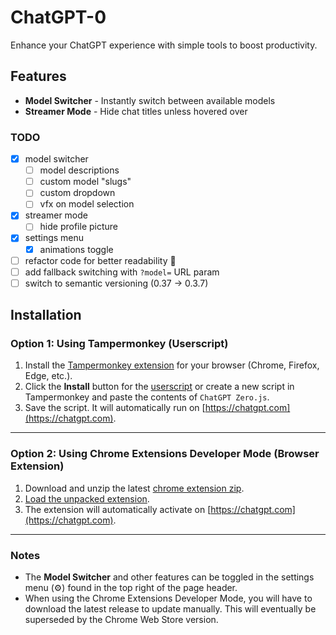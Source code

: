 # ChatGPT-0
Enhance your ChatGPT experience with simple tools to boost productivity.

## Features
- **Model Switcher** - Instantly switch between available models
- **Streamer Mode**  - Hide chat titles unless hovered over

### TODO
- [x] model switcher
  - [ ] model descriptions
  - [ ] custom model "slugs"
  - [ ] custom dropdown
  - [ ] vfx on model selection
- [x] streamer mode
  - [ ] hide profile picture
- [x] settings menu
  - [x] animations toggle
- [ ] refactor code for better readability 🎯
- [ ] add fallback switching with `?model=` URL param
- [ ] switch to semantic versioning (0.37 -> 0.3.7)

## Installation

### Option 1: Using Tampermonkey (Userscript)

1. Install the [Tampermonkey extension](https://www.tampermonkey.net/) for your browser (Chrome, Firefox, Edge, etc.).
2. Click the **Install** button for the [userscript](https://greasyfork.org/en/scripts/539826-chatgpt-zero) or create a new script in Tampermonkey and paste the contents of `ChatGPT Zero.js`.
3. Save the script. It will automatically run on [https://chatgpt.com](https://chatgpt.com).

---

### Option 2: Using Chrome Extensions Developer Mode (Browser Extension)

1. Download and unzip the latest [chrome extension zip](https://github.com/NextDev65/ChatGPT-0/releases).
2. [Load the unpacked extension](https://developer.chrome.com/docs/extensions/get-started/tutorial/hello-world#:~:text=Load%20an%20unpacked%20extension).
3. The extension will automatically activate on [https://chatgpt.com](https://chatgpt.com).

---

### Notes

- The **Model Switcher** and other features can be toggled in the settings menu (⚙️) found in the top right of the page header.
- When using the Chrome Extensions Developer Mode, you will have to download the latest release to update manually. This will eventually be superseded by the Chrome Web Store version.
